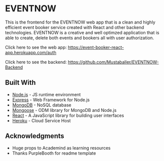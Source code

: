 # EVENTNOW

This is the frontend for the EVENTNOW web app that is a clean and highly efficient event booker service created with React and other backend technologies. EVENTNOW is a creative and well optimzed application that is able to create, delete both events and bookers all with user authorization. 

Click here to see the web app: https://event-booker-react-app.herokuapp.com/auth

Click here to see the backend: https://github.com/Mustaballer/EVENTNOW-Backend

## Built With

* [Node.js](https://nodejs.org/en/) - JS runtime environment
* [Express](https://expressjs.com/) - Web Framework for Node.js
* [MongoDB](https://www.mongodb.com/) - NoSQL database
* [Mongoose](https://mongoosejs.com/docs/) - ODM library for MongoDB and Node.js
* [React](https://reactjs.org/) -  A JavaScript library for building user interfaces
* [Heroku](https://dashboard.heroku.com/apps) - Cloud Service Host

## Acknowledgments

* Huge props to Academind as learning resources
* Thanks PurpleBooth for readme template
